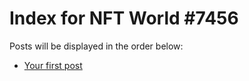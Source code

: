 # Index for NFT World #7456
Posts will be displayed in the order below:

- [Your first post](./001-first.md)

